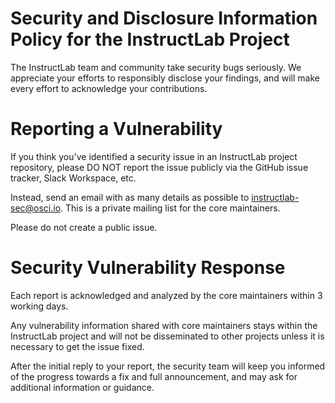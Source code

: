 # Security and Disclosure Information Policy for the InstructLab Project

The InstructLab team and community take security bugs seriously. We appreciate your efforts to responsibly disclose your findings, and will make every effort to acknowledge your contributions.

# Reporting a Vulnerability

If you think you've identified a security issue in an InstructLab project repository, please DO NOT report the issue publicly via the GitHub issue tracker, Slack Workspace, etc. 

Instead, send an email with as many details as possible to [instructlab-sec@osci.io](mailto:instructlab-sec@osci.io). This is a private mailing list for the core maintainers.

Please do not create a public issue.

# Security Vulnerability Response

Each report is acknowledged and analyzed by the core maintainers within 3 working days.

Any vulnerability information shared with core maintainers stays within the InstructLab project and will not be disseminated to other projects unless it is necessary to get the issue fixed.

After the initial reply to your report, the security team will keep you informed of the progress towards a fix and full announcement, and may ask for additional information or guidance.

